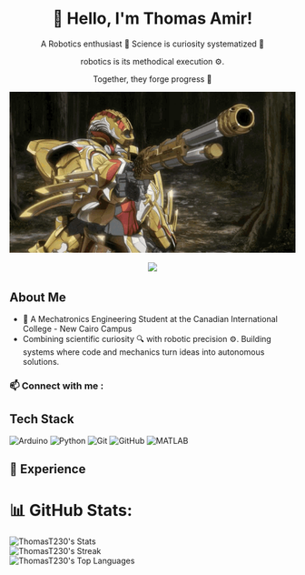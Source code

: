 <div align="center">
  <h1>👋 Hello, I'm Thomas Amir!</h1>
  <p>A Robotics enthusiast 🤖 Science is curiosity systematized 🧪</p>
  <p>robotics is its methodical execution ⚙️.</p>
  <p>Together, they forge progress 🚀</p>
</div>

<p align="center">
  <img src="https://github.com/ThomasT230/ThomasT230/blob/main/code-geass-knightmare.gif" width="600">
</p>
<!-- Typing SVG by DenverCoder1 - https://github.com/DenverCoder1/readme-typing-svg -->
<p align="center">
<a href="https://github.com/DenverCoder1/readme-typing-svg"><img src="https://readme-typing-svg.herokuapp.com/?lines=Mechatronics%20Engineer;Science%20Is%20ELEGANT%20✨;&font=Fira%20Code&center=true&width=440&height=45&color=00FFFF&vCenter=true&size=22"></a>
</p>   

## About Me
- 🤖 A Mechatronics Engineering Student at the Canadian International College - New Cairo Campus
- Combining scientific curiosity 🔍 with robotic precision ⚙️. Building systems where code and mechanics turn ideas into autonomous solutions.

### 📫 Connect with me :


## Tech Stack
![Arduino](https://img.shields.io/badge/-Arduino-00979D?style=flat&logo=arduino&logoColor=white)
![Python](https://img.shields.io/badge/-Python-3776AB?style=flat&logo=python&logoColor=white)
![Git](https://img.shields.io/badge/-Git-F05032?style=flat&logo=git&logoColor=white)
![GitHub](https://img.shields.io/badge/-GitHub-181717?style=flat&logo=github&logoColor=white)
![MATLAB](https://img.shields.io/badge/-MATLAB-0076A8?style=flat&logo=mathworks&logoColor=white)

## 🚀 Experience

# 📊 GitHub Stats:
![ThomasT230's Stats](https://github-readme-stats.vercel.app/api?username=ThomasT230&theme=tokyonight&show_icons=true&hide_border=true&count_private=true) <br/>
![ThomasT230's Streak](https://github-readme-streak-stats.herokuapp.com/?user=ThomasT230&theme=tokyonight&hide_border=true) <br/>
![ThomasT230's Top Languages](https://github-readme-stats.vercel.app/api/top-langs/?username=ThomasT230&theme=tokyonight&show_icons=true&hide_border=true&layout=compact) <br/>
